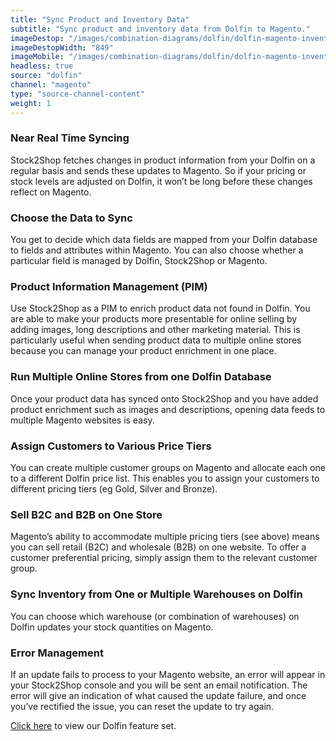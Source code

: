 ```yaml
---
title: "Sync Product and Inventory Data"
subtitle: "Sync product and inventory data from Dolfin to Magento."
imageDestop: "/images/combination-diagrams/dolfin/dolfin-magento-inventory.svg"
imageDestopWidth: "849"
imageMobile: "/images/combination-diagrams/dolfin/dolfin-magento-inventory.svg"
headless: true
source: "dolfin"
channel: "magento"
type: "source-channel-content"
weight: 1
---
```


### Near Real Time Syncing
Stock2Shop fetches changes in product information from your Dolfin on a regular basis and sends these updates to Magento. So if your pricing or stock levels are adjusted on Dolfin, it won’t be long before these changes reflect on Magento.

### Choose the Data to Sync
You get to decide which data fields are mapped from your Dolfin database to fields and attributes within Magento. You can also choose whether a particular field is managed by Dolfin, Stock2Shop or Magento.

### Product Information Management (PIM)
Use Stock2Shop as a PIM to enrich product data not found in Dolfin. You are able to make your products more presentable for online selling by adding images, long descriptions and other marketing material. This is particularly useful when sending product data to multiple online stores because you can manage your product enrichment in one place.

### Run Multiple Online Stores from one Dolfin Database
Once your product data has synced onto Stock2Shop and you have added product enrichment such as images and descriptions, opening data feeds to multiple Magento websites is easy.

### Assign Customers to Various Price Tiers
You can create multiple customer groups on Magento and allocate each one to a different Dolfin price list. This enables you to assign your customers to different pricing tiers (eg Gold, Silver and Bronze). 

### Sell B2C and B2B on One Store
Magento’s ability to accommodate multiple pricing tiers (see above) means you can sell retail (B2C) and wholesale (B2B) on one website. To offer a customer preferential pricing, simply assign them to the relevant customer group.

### Sync Inventory from One or Multiple Warehouses on Dolfin
You can choose which warehouse (or combination of warehouses) on Dolfin updates your stock quantities on Magento.

### Error Management
If an update fails to process to your Magento website, an error will appear in your Stock2Shop console and you will be sent an email notification. The error will give an indication of what caused the update failure, and once you’ve rectified the issue, you can reset the update to try again.

[Click here](/help/features/dolfin/ "Dolfin Features") to view our Dolfin feature set.